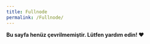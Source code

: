 ```yaml
---
title: Fullnode
permalink: /Fullnode/
---
```


**Bu sayfa henüz çevrilmemiştir. Lütfen yardım edin! ❤**
